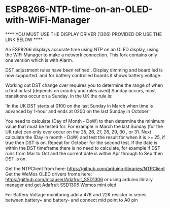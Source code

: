 # ESP8266-NTP-time-on-an-OLED-with-WiFi-Manager

**** YOU MUST USE THE DISPLAY DRIVER (1306) PROVIDED OR USE THE LINK BELOW **** 

An ESP8266 displays accurate time using NTP on an OLED display, using the WiFi Manager to make a network connection.
This fork contains only one version which is with Alarm.

DST adjustment rules have been refined .
Display dimming and board led is now supported.
and for battery controlled boards it shows battery voltage.

Working out DST change over requires you to determine the range of when a first or last (depends on country and rules used) Sunday occurs, most transitions occur on a Sunday. In the UK the rule is:

'In the UK DST starts at 0100 on the last Sunday in March when time is advanced by 1-hour and ends at 0200 on the last Sunday in October'

You need to calculate (Day of Month - DoW) to then determine the minimum value that must be tested for. For example in March the last Sunday (for the UK rule) can only ever occur on the 25, 26, 27, 28, 29, 30 , or 31. Next calculate the (Day in month - DoW) and test the result for when it is >= 25, if true then DST is on. Repeat for October for the second test. If the date is within the DST timeframe there is no need to calculate, for example if DST runs from Mar to Oct and the current date is within Apr through to Sep then DST is on.

Get the NTPClient from here: https://github.com/arduino-libraries/NTPClient
Get the WeMos OLED drivers frome here: https://github.com/mcauser/Adafruit_SSD1306 or using arduino library manager and get Adafruit SSD1306 Wemos mini oled

For Battery Voltage monitoring add a 47K and 22K resistor in series between battery+ and battery- and connect mid point to A0 pin
